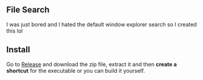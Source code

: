 ## File Search
I was just bored and I hated the default window explorer search so I created this lol

## Install
Go to [Release](https://github.com/Hajdenko/File-Searcher/releases/tag/Release) and download the zip file, extract it and then **create a shortcut** for the executable or you can build it yourself.
